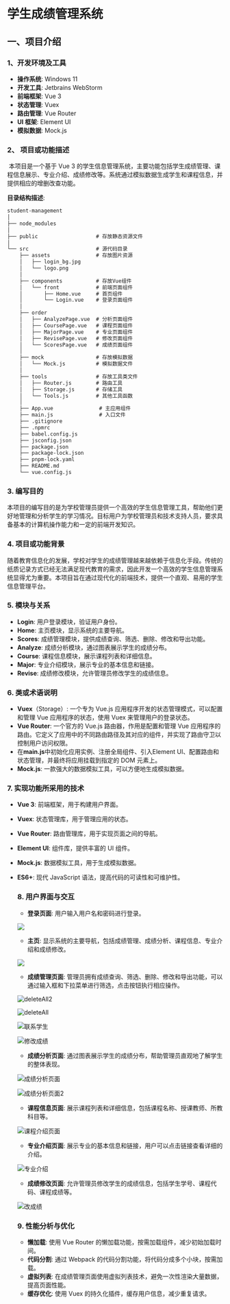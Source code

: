 # 									**学生成绩管理系统**

## 一、项目介绍

### 1、开发环境及工具

- **操作系统**: Windows 11
- **开发工具**: Jetbrains WebStorm
- **前端框架**: Vue 3
- **状态管理**: Vuex
- **路由管理**: Vue Router
- **UI 框架**: Element UI
- **模拟数据**: Mock.js

### 2、 项目或功能描述

​		本项目是一个基于 Vue 3 的学生信息管理系统，主要功能包括学生成绩管理、课程信息展示、专业介绍、成绩修改等。系统通过模拟数据生成学生和课程信息，并提供相应的增删改查功能。

**目录结构描述**:

```tex
student-management
│
├── node_modules
│
├── public                   # 存放静态资源文件
│
└── src                      # 源代码目录
    ├── assets               # 存放图片资源
    │   ├── login_bg.jpg
    │   └── logo.png
    │
    ├── components           # 存放Vue组件
    │   └── front            # 前端页面组件
    │       ├── Home.vue     # 首页组件
    │       └── Login.vue    # 登录页面组件
    │
    ├── order
    │   ├── AnalyzePage.vue  # 分析页面组件
    │   ├── CoursePage.vue   # 课程页面组件
    │   ├── MajorPage.vue    # 专业页面组件
    │   ├── RevisePage.vue   # 修改页面组件
    │   └── ScoresPage.vue   # 成绩页面组件
    │
    ├── mock                 # 存放模拟数据
    │   └── Mock.js          # 模拟数据文件
    │
    ├── tools                # 存放工具类文件
    │   ├── Router.js        # 路由工具
    │   ├── Storage.js       # 存储工具
    │   └── Tools.js         # 其他工具函数
    │
    ├── App.vue               # 主应用组件
    ├── main.js               # 入口文件
    ├── .gitignore
    ├── .npmrc
    ├── babel.config.js
    ├── jsconfig.json
    ├── package.json
    ├── package-lock.json
    ├── pnpm-lock.yaml
    ├── README.md
    └── vue.config.js
```


### 3. 编写目的

​		本项目的编写目的是为学校管理员提供一个高效的学生信息管理工具，帮助他们更好地管理和分析学生的学习情况。目标用户为学校管理员和技术支持人员，要求具备基本的计算机操作能力和一定的前端开发知识。

### 4. 项目或功能背景

​		随着教育信息化的发展，学校对学生的成绩管理越来越依赖于信息化手段。传统的纸质记录方式已经无法满足现代教育的需求，因此开发一个高效的学生信息管理系统显得尤为重要。本项目旨在通过现代化的前端技术，提供一个直观、易用的学生信息管理平台。

### 5. 模块与关系

- **Login**: 用户登录模块，验证用户身份。
- **Home**: 主页模块，显示系统的主要导航。
- **Scores**: 成绩管理模块，提供成绩查询、筛选、删除、修改和导出功能。
- **Analyze**: 成绩分析模块，通过图表展示学生的成绩分布。
- **Course**: 课程信息模块，展示课程列表和详细信息。
- **Major**: 专业介绍模块，展示专业的基本信息和链接。
- **Revise**: 成绩修改模块，允许管理员修改学生的成绩信息。

### 6. 类或术语说明

- **Vuex**（Storage）: 一个专为 Vue.js 应用程序开发的状态管理模式，可以配置和管理 Vue 应用程序的状态，使用 Vuex 来管理用户的登录状态。
- **Vue Router**: 一个官方的 Vue.js 路由器，作用是配置和管理 Vue 应用程序的路由。它定义了应用中的不同路由路径及其对应的组件，并实现了路由守卫以控制用户访问权限。
- 在**main.js**中初始化应用实例、注册全局组件、引入Element UI、配置路由和状态管理，并最终将应用挂载到指定的 DOM 元素上。
- **Mock.js**: 一款强大的数据模拟工具，可以方便地生成模拟数据。

### 7. 实现功能所采用的技术

- **Vue 3**: 前端框架，用于构建用户界面。
- **Vuex**: 状态管理库，用于管理应用的状态。
- **Vue Router**: 路由管理库，用于实现页面之间的导航。
- **Element UI**: 组件库，提供丰富的 UI 组件。
- **Mock.js**: 数据模拟工具，用于生成模拟数据。
- **ES6+**: 现代 JavaScript 语法，提高代码的可读性和可维护性。

  ### 8. 用户界面与交互

  - **登录页面**: 用户输入用户名和密码进行登录。

  ![](D:\Users\Desktop\作业\Vue\Vue3_OYYS\student-management\项目运行\login.png)

  - **主页**: 显示系统的主要导航，包括成绩管理、成绩分析、课程信息、专业介绍和成绩修改。

  ![](D:\Users\Desktop\作业\Vue\Vue3_OYYS\student-management\项目运行\home.png)

  - **成绩管理页面**: 管理员拥有成绩查询、筛选、删除、修改和导出功能，可以通过输入框和下拉菜单进行筛选，点击按钮执行相应操作。

  ![deleteAll2](D:\Users\Desktop\作业\Vue\Vue3_OYYS\student-management\项目运行\deleteAll.png)

  ![deleteAll](D:\Users\Desktop\作业\Vue\Vue3_OYYS\student-management\项目运行\deleteAll2.png)

  ![联系学生](D:\Users\Desktop\作业\Vue\Vue3_OYYS\student-management\项目运行\联系学生.png)

  ![修改成绩](D:\Users\Desktop\作业\Vue\Vue3_OYYS\student-management\项目运行\修改成绩.png)

  - **成绩分析页面**: 通过图表展示学生的成绩分布，帮助管理员直观地了解学生的整体表现。

  ![成绩分析页面](D:\Users\Desktop\作业\Vue\Vue3_OYYS\student-management\项目运行\成绩分析页面.png)

  ![成绩分析页面2](D:\Users\Desktop\作业\Vue\Vue3_OYYS\student-management\项目运行\成绩分析页面2.png)

  - **课程信息页面**: 展示课程列表和详细信息，包括课程名称、授课教师、所教科目等。

  ![课程介绍页面](D:\Users\Desktop\作业\Vue\Vue3_OYYS\student-management\项目运行\课程介绍页面.png)

  - **专业介绍页面**: 展示专业的基本信息和链接，用户可以点击链接查看详细的介绍。

  ![专业介绍](D:\Users\Desktop\作业\Vue\Vue3_OYYS\student-management\项目运行\专业介绍.png)

  - **成绩修改页面**: 允许管理员修改学生的成绩信息，包括学生学号、课程代码、课程成绩等。

  ![改成绩](D:\Users\Desktop\作业\Vue\Vue3_OYYS\student-management\项目运行\改成绩.png)

  ### 9. 性能分析与优化

  - **懒加载**: 使用 Vue Router 的懒加载功能，按需加载组件，减少初始加载时间。
  - **代码分割**: 通过 Webpack 的代码分割功能，将代码分成多个小块，按需加载。
  - **虚拟列表**: 在成绩管理页面使用虚拟列表技术，避免一次性渲染大量数据，提高页面性能。
  - **缓存优化**: 使用 Vuex 的持久化插件，缓存用户信息，减少重复请求。

 
